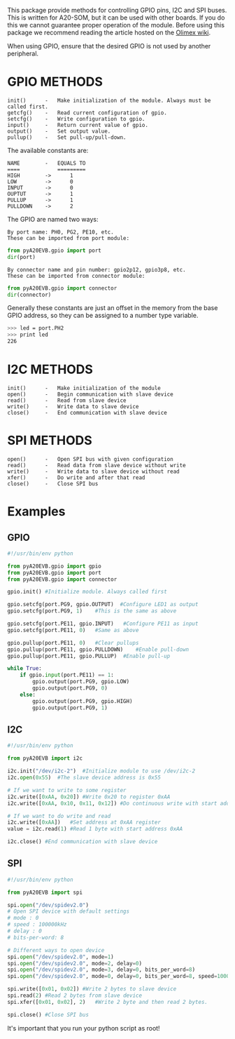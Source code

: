 This package provide methods for controlling GPIO pins, I2C and SPI buses.
This is written for A20-SOM, but it can be used with other boards.
If you do this we cannot guarantee proper operation of the module.
Before using this package we recommend reading the article hosted on the [Olimex wiki](https://www.olimex.com/wiki/A20-SOM-EVB).

When using GPIO, ensure that the desired GPIO is not used by another peripheral.

# GPIO METHODS

```
init()      -   Make initialization of the module. Always must be called first.
getcfg()    -   Read current configuration of gpio.
setcfg()    -   Write configuration to gpio.
input()     -   Return current value of gpio.
output()    -   Set output value.
pullup()    -   Set pull-up/pull-down.
```

The available constants are:

```
NAME        -   EQUALS TO
====            =========
HIGH        ->      1
LOW         ->      0
INPUT       ->      0
OUPTUT      ->      1
PULLUP      ->      1
PULLDOWN    ->      2
```

The GPIO are named two ways:

    By port name: PH0, PG2, PE10, etc.
    These can be imported from port module:

```python
from pyA20EVB.gpio import port
dir(port)
```

    By connector name and pin number: gpio2p12, gpio3p8, etc.
    These can be imported from connector module:

```python
from pyA20EVB.gpio import connector
dir(connector)
```

Generally these constants are just an offset in the memory from the base GPIO address, so they can be assigned to a number type variable.

```bash
>>> led = port.PH2
>>> print led
226
```

# I2C METHODS

```
init()      -   Make initialization of the module
open()      -   Begin communication with slave device
read()      -   Read from slave device
write()     -   Write data to slave device
close()     -   End communication with slave device
```

# SPI METHODS

```
open()      -   Open SPI bus with given configuration
read()      -   Read data from slave device without write
write()     -   Write data to slave device without read
xfer()      -   Do write and after that read
close()     -   Close SPI bus
```

# Examples

## GPIO

```python
#!/usr/bin/env python

from pyA20EVB.gpio import gpio
from pyA20EVB.gpio import port
from pyA20EVB.gpio import connector

gpio.init() #Initialize module. Always called first

gpio.setcfg(port.PG9, gpio.OUTPUT)  #Configure LED1 as output
gpio.setcfg(port.PG9, 1)    #This is the same as above

gpio.setcfg(port.PE11, gpio.INPUT)   #Configure PE11 as input
gpio.setcfg(port.PE11, 0)   #Same as above

gpio.pullup(port.PE11, 0)   #Clear pullups
gpio.pullup(port.PE11, gpio.PULLDOWN)    #Enable pull-down
gpio.pullup(port.PE11, gpio.PULLUP)  #Enable pull-up

while True:
    if gpio.input(port.PE11) == 1:
        gpio.output(port.PG9, gpio.LOW)
        gpio.output(port.PG9, 0)
    else:
        gpio.output(port.PG9, gpio.HIGH)
        gpio.output(port.PG9, 1)
```

## I2C

```python
#!/usr/bin/env python

from pyA20EVB import i2c

i2c.init("/dev/i2c-2")  #Initialize module to use /dev/i2c-2
i2c.open(0x55)  #The slave device address is 0x55

# If we want to write to some register
i2c.write([0xAA, 0x20]) #Write 0x20 to register 0xAA
i2c.write([0xAA, 0x10, 0x11, 0x12]) #Do continuous write with start address 0xAA

# If we want to do write and read
i2c.write([0xAA])   #Set address at 0xAA register
value = i2c.read(1) #Read 1 byte with start address 0xAA

i2c.close() #End communication with slave device
```

## SPI

```python
#!/usr/bin/env python

from pyA20EVB import spi

spi.open("/dev/spidev2.0")
# Open SPI device with default settings
# mode : 0
# speed : 100000kHz
# delay : 0
# bits-per-word: 8

# Different ways to open device
spi.open("/dev/spidev2.0", mode=1)
spi.open("/dev/spidev2.0", mode=2, delay=0)
spi.open("/dev/spidev2.0", mode=3, delay=0, bits_per_word=8)
spi.open("/dev/spidev2.0", mode=0, delay=0, bits_per_word=8, speed=100000)

spi.write([0x01, 0x02]) #Write 2 bytes to slave device
spi.read(2) #Read 2 bytes from slave device
spi.xfer([0x01, 0x02], 2)   #Write 2 byte and then read 2 bytes.

spi.close() #Close SPI bus
```

It's important that you run your python script as root!


